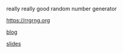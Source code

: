 really really good random number generator

https://rrgrng.org

[blog](https://swlody.dev/rrgrng)

[slides](https://files.swlody.dev/rrgrng.pdf)